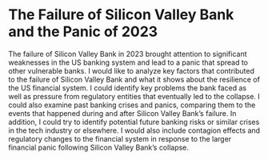 # The Failure of Silicon Valley Bank and the Panic of 2023

The failure of Silicon Valley Bank in 2023 brought attention to significant weaknesses in the US banking system and lead to a panic that spread to other vulnerable banks. I would like to analyze key factors that contributed to the failure of Silicon Valley Bank and what it shows about the resilience of the US financial system. I could identify key problems the bank faced as well as pressure from regulatory entities that eventually led to the collapse. I could also examine past banking crises and panics, comparing them to the events that happened during and after Silicon Valley Bank’s failure. In addition, I could try to identify potential future banking risks or similar crises in the tech industry or elsewhere. I would also include contagion effects and regulatory changes to the financial system in response to the larger financial panic following Silicon Valley Bank’s collapse. 
